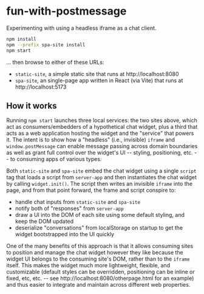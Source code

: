 # fun-with-postmessage

Experimenting with using a headless iframe as a chat client.

```bash
npm install
npm --prefix spa-site install
npm start
```

... then browse to either of these URLs:

* `static-site`, a simple static site that runs at http://localhost:8080
* `spa-site`, an single-page app written in React (via Vite) that runs at http://localhost:5173

## How it works

Running `npm start` launches three local services: the two sites above, which act as consumers/embedders of a hypothetical chat widget, plus a third that acts as a web application hosting the widget and the "service" that powers it. The intent is to show how a "headless" (i.e., invisible) `iframe` and `window.postMessage` can enable message passing across  domain boundaries as well as grant full control over the widget's UI -- styling, positioning, etc. -- to consuming apps of various types.

Both `static-site` and `spa-site` embed the chat widget using a single `script` tag that loads a script from `server-app` and then instantiates the chat widget by calling `widget.init()`. The script then writes an invisible `iframe` into the page, and from that point forward, the frame and script conspire to:

* handle chat inputs from `static-site` and `spa-site`
* notify both of "responses" from `server-app`
* draw a UI into the DOM of each site using some default styling, and keep the DOM updated
* deserialize "conversations" from localStorage on startup to get the widget bootstrapped into the UI quickly

One of the many benefits of this approach is that it allows consuming sites to position and manage the chat widget however they like because the widget UI belongs to the consuming site's DOM, rather than to the `iframe` itself. This makes the widget much more lightweight, flexible, and customizable (default styles can be overridden, positioning can be inline or fixed, etc, etc. -- see http://localhost:8080/otherpage.html for an example) and thus easier to integrate and maintain across different web properties.
